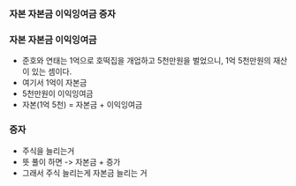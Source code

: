 ### 자본 자본금 이익잉여금 증자



### 자본 자본금 이익잉여금

* 준호와 연태는 1억으로 호떡집을 개업하고 5천만원을 벌었으니, 1억 5천만원의 재산이 있는 셈이다.
* 여기서 1억이 자본금
* 5천만원이 이익잉여금
* 자본(1억 5천) = 자본금 + 이익잉여금



### 증자

* 주식을 늘리는거 
* 뜻 풀이 하면 -> 자본금 + 증가
* 그래서 주식 늘리는게 자본금 늘리는 거







